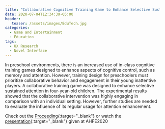 ```yaml
---
title: "Collaborative Cognitive Training Game to Enhance Selective Sustained Attention in Preschoolers"
date: 2020-07-04T12:34:30-05:00
header:
   teaser: /assets/images/EduTech.jpg
categories:
  - Game and Entertainment
  - Education
tags:
  - UX Research
  - Novel Interface
---
```


In preschool environments, there is an increased use of in-class cognitive training games 
designed to enhance aspects of cognitive control, such as memory and attention. 
However, training design for preschoolers must prioritize collaborative behavior and 
engagement in their young inattentive players. A collaborative training game was 
designed to enhance selective sustained attention in four-year-old children. 
The experimental results showed that the collaborative intervention was highly 
engaging in comparison with an individual setting. 
However, further studies are needed to evaluate the influence of its regular 
usage for attention enhancement.

Check out the [Proceeding][URL]{:target="_blank"} or watch the [presentation][URL2]{:target="_blank"} given at AHFE2020

[URL]: https://doi.org/10.1007/978-3-030-50896-8_34
[URL2]: https://youtu.be/JMvTCdHPxUM

